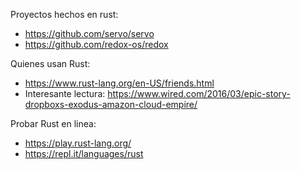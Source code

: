 Proyectos hechos en rust:

- https://github.com/servo/servo
- https://github.com/redox-os/redox

Quienes usan Rust:

- https://www.rust-lang.org/en-US/friends.html
- Interesante lectura: https://www.wired.com/2016/03/epic-story-dropboxs-exodus-amazon-cloud-empire/

Probar Rust en linea:

- https://play.rust-lang.org/
- https://repl.it/languages/rust
